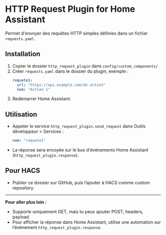 # HTTP Request Plugin for Home Assistant

Permet d'envoyer des requêtes HTTP simples définies dans un fichier `requests.yaml`.

## Installation

1. Copier le dossier `http_request_plugin` dans `config/custom_components/`
2. Créer `requests.yaml` dans le dossier du plugin, exemple :
    ```yaml
    requete1:
      url: "https://api.example.com/do-action"
      nom: "Action 1"
    ```
3. Redémarrer Home Assistant.

## Utilisation

- Appeler le service `http_request_plugin.send_request` dans Outils développeur > Services :
    ```yaml
    nom: "requete1"
    ```
- La réponse sera envoyée sur le bus d'événements Home Assistant (`http_request_plugin.response`).

## Pour HACS

- Publier ce dossier sur GitHub, puis l’ajouter à HACS comme custom repository.

---

**Pour aller plus loin :**
- Supporte uniquement GET, mais tu peux ajouter POST, headers, payload.
- Pour afficher la réponse dans Home Assistant, utilise une automation sur l’événement `http_request_plugin.response`.
